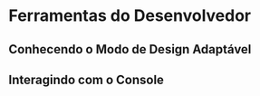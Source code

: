 # Ferramentas do Desenvolvedor

## Conhecendo o Modo de Design Adaptável

## Interagindo com o Console